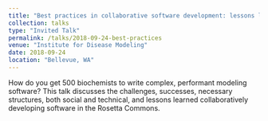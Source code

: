 ```yaml
---
title: "Best practices in collaborative software development: lessons learned in the Rosetta Commons"
collection: talks
type: "Invited Talk"
permalink: /talks/2018-09-24-best-practices
venue: "Institute for Disease Modeling"
date: 2018-09-24
location: "Bellevue, WA"
---
```


How do you get 500 biochemists to write complex, performant modeling software? This talk discusses the challenges, successes, necessary structures, both social and technical, and lessons learned collaboratively developing software in the Rosetta Commons.
